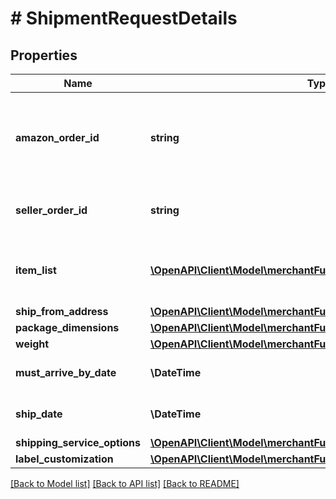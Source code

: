 # # ShipmentRequestDetails

## Properties

Name | Type | Description | Notes
------------ | ------------- | ------------- | -------------
**amazon_order_id** | **string** | An Amazon-defined order identifier, in 3-7-7 format. |
**seller_order_id** | **string** | A seller-defined order identifier. | [optional]
**item_list** | [**\OpenAPI\Client\Model\merchantFulfillment\Item[]**](Item.md) | The list of items you want to include in a shipment. |
**ship_from_address** | [**\OpenAPI\Client\Model\merchantFulfillment\Address**](Address.md) |  |
**package_dimensions** | [**\OpenAPI\Client\Model\merchantFulfillment\PackageDimensions**](PackageDimensions.md) |  |
**weight** | [**\OpenAPI\Client\Model\merchantFulfillment\Weight**](Weight.md) |  |
**must_arrive_by_date** | **\DateTime** | Date-time formatted timestamp. | [optional]
**ship_date** | **\DateTime** | Date-time formatted timestamp. | [optional]
**shipping_service_options** | [**\OpenAPI\Client\Model\merchantFulfillment\ShippingServiceOptions**](ShippingServiceOptions.md) |  |
**label_customization** | [**\OpenAPI\Client\Model\merchantFulfillment\LabelCustomization**](LabelCustomization.md) |  | [optional]

[[Back to Model list]](../../README.md#models) [[Back to API list]](../../README.md#endpoints) [[Back to README]](../../README.md)
